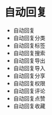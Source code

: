 <!--
 * @Author: jackning 270580156@qq.com
 * @Date: 2025-01-21 11:15:43
 * @LastEditors: jackning 270580156@qq.com
 * @LastEditTime: 2025-01-21 11:16:33
 * @Description: bytedesk.com https://github.com/Bytedesk/bytedesk
 *   Please be aware of the BSL license restrictions before installing Bytedesk IM – 
 *  selling, reselling, or hosting Bytedesk IM as a service is a breach of the terms and automatically terminates your rights under the license. 
 *  Business Source License 1.1: https://github.com/Bytedesk/bytedesk/blob/main/LICENSE 
 *  contact: 270580156@qq.com 
 * 
 * Copyright (c) 2025 by bytedesk.com, All Rights Reserved. 
-->
# 自动回复

- 自动回复
- 自动回复分类
- 自动回复标签
- 自动回复搜索
- 自动回复导出
- 自动回复导入
- 自动回复分享
- 自动回复权限
- 自动回复评论
- 自动回复点赞
- 自动回复收藏
